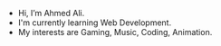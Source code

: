 - Hi, I’m Ahmed Ali.
- I'm currently learning Web Development.
- My interests are Gaming, Music, Coding, Animation.

<!---
ahmedinnit/ahmedinnit is a ✨ special ✨ repository because its `README.md` (this file) appears on your GitHub profile.
You can click the Preview link to take a look at your changes.
--->
